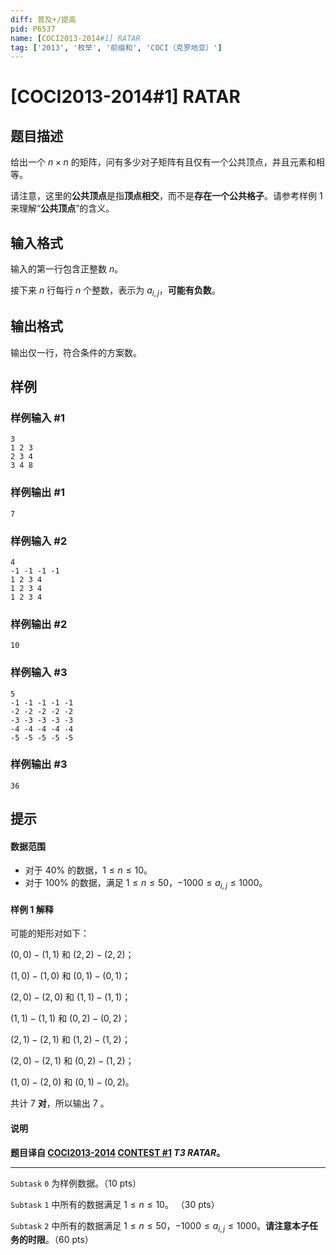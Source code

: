```yaml
---
diff: 普及+/提高
pid: P6537
name: [COCI2013-2014#1] RATAR
tag: ['2013', '枚举', '前缀和', 'COCI（克罗地亚）']
---
```

# [COCI2013-2014#1] RATAR
## 题目描述

给出一个 $n\times n$ 的矩阵，问有多少对子矩阵有且仅有一个公共顶点，并且元素和相等。

请注意，这里的**公共顶点**是指**顶点相交**，而不是**存在一个公共格子**。请参考样例 1 来理解“**公共顶点**”的含义。
## 输入格式

输入的第一行包含正整数 $n$。

接下来 $n$ 行每行 $n$ 个整数，表示为 $a_{i,j}$，**可能有负数**。
## 输出格式

输出仅一行，符合条件的方案数。
## 样例

### 样例输入 #1
```
3
1 2 3
2 3 4
3 4 8
```
### 样例输出 #1
```
7
```
### 样例输入 #2
```
4
-1 -1 -1 -1
1 2 3 4
1 2 3 4
1 2 3 4
```
### 样例输出 #2
```
10
```
### 样例输入 #3
```
5
-1 -1 -1 -1 -1
-2 -2 -2 -2 -2
-3 -3 -3 -3 -3
-4 -4 -4 -4 -4
-5 -5 -5 -5 -5
```
### 样例输出 #3
```
36
```
## 提示

#### 数据范围
- 对于 $40\%$ 的数据，$1\le n\le 10$。
- 对于 $100\%$ 的数据，满足 $1\le n \le 50$，$- 1000\le a_{i,j}\le 1000$。

#### 样例 1 解释
可能的矩形对如下：

$(0,0)-(1,1)$ 和 $(2,2)-(2,2)$； 

$(1,0)-(1,0)$ 和 $(0,1)-(0,1)$；

$(2,0)-(2,0)$ 和 $(1,1)-(1,1)$；

$(1,1)-(1,1)$ 和 $(0,2)-(0,2)$；

$(2,1)-(2,1)$ 和 $(1,2)-(1,2)$；

$(2,0)-(2,1)$ 和 $(0,2)-(1,2)$；

$(1,0)-(2,0)$ 和 $(0,1)-(0,2)$。

共计 $7$ **对**，所以输出 $7$ 。
#### 说明
**题目译自 [COCI2013-2014](https://hsin.hr/coci/archive/2013_2014/) [CONTEST #1](https://hsin.hr/coci/archive/2013_2014/contest1_tasks.pdf)  _T3 RATAR_。**

------------
$\mathtt{Subtask \ 0}$ 为样例数据。（10 pts）

$\mathtt{Subtask \ 1}$ 中所有的数据满足 $1\le n\le 10$。 （30 pts）

$\mathtt{Subtask \ 2}$ 中所有的数据满足 $1\le n \le 50$，$- 1000\le a_{i,j}\le 1000$。**请注意本子任务的时限**。（60 pts）
